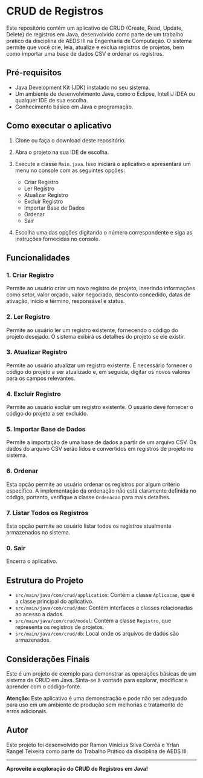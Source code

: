 # CRUD de Registros

Este repositório contém um aplicativo de CRUD (Create, Read, Update, Delete) de registros em Java, desenvolvido como parte de um trabalho prático da disciplina de AEDS III na Engenharia de Computação. O sistema permite que você crie, leia, atualize e exclua registros de projetos, bem como importar uma base de dados CSV e ordenar os registros.

## Pré-requisitos

- Java Development Kit (JDK) instalado no seu sistema.
- Um ambiente de desenvolvimento Java, como o Eclipse, IntelliJ IDEA ou qualquer IDE de sua escolha.
- Conhecimento básico em Java e programação.

## Como executar o aplicativo

1. Clone ou faça o download deste repositório.

2. Abra o projeto na sua IDE de escolha.

3. Execute a classe `Main.java`. Isso iniciará o aplicativo e apresentará um menu no console com as seguintes opções:

   - Criar Registro
   - Ler Registro
   - Atualizar Registro
   - Excluir Registro
   - Importar Base de Dados
   - Ordenar
   - Sair

4. Escolha uma das opções digitando o número correspondente e siga as instruções fornecidas no console.

## Funcionalidades

### 1. Criar Registro

Permite ao usuário criar um novo registro de projeto, inserindo informações como setor, valor orçado, valor negociado, desconto concedido, datas de ativação, início e término, responsável e status.

### 2. Ler Registro

Permite ao usuário ler um registro existente, fornecendo o código do projeto desejado. O sistema exibirá os detalhes do projeto se ele existir.

### 3. Atualizar Registro

Permite ao usuário atualizar um registro existente. É necessário fornecer o código do projeto a ser atualizado e, em seguida, digitar os novos valores para os campos relevantes.

### 4. Excluir Registro

Permite ao usuário excluir um registro existente. O usuário deve fornecer o código do projeto a ser excluído.

### 5. Importar Base de Dados

Permite a importação de uma base de dados a partir de um arquivo CSV. Os dados do arquivo CSV serão lidos e convertidos em registros de projeto no sistema.

### 6. Ordenar

Esta opção permite ao usuário ordenar os registros por algum critério específico. A implementação da ordenação não está claramente definida no código, portanto, verifique a classe `Ordenacao` para mais detalhes.

### 7. Listar Todos os Registros

Esta opção permite ao usuário listar todos os registros atualmente armazenados no sistema.

### 0. Sair

Encerra o aplicativo.

## Estrutura do Projeto

- `src/main/java/com/crud/application`: Contém a classe `Aplicacao`, que é a classe principal do aplicativo.
- `src/main/java/com/crud/dao`: Contém interfaces e classes relacionadas ao acesso a dados.
- `src/main/java/com/crud/model`: Contém a classe `Registro`, que representa os registros de projetos.
- `src/main/java/com/crud/db`: Local onde os arquivos de dados são armazenados.

## Considerações Finais

Este é um projeto de exemplo para demonstrar as operações básicas de um sistema de CRUD em Java. Sinta-se à vontade para explorar, modificar e aprender com o código-fonte.

**Atenção:** Este aplicativo é uma demonstração e pode não ser adequado para uso em um ambiente de produção sem melhorias e tratamento de erros adicionais.

## Autor

Este projeto foi desenvolvido por Ramon Vinícius Silva Corrêa e Yrlan Rangel Teixeira como parte do Trabalho Prático da disciplina de AEDS III.

---

**Aproveite a exploração do CRUD de Registros em Java!**
